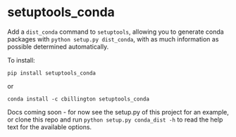 # setuptools_conda
<!-- 
[![Build Status](https://travis-ci.com/chrisjbillington/zprocess.svg?branch=master)](https://travis-ci.com/chrisjbillington/zprocess)

[![codecov](https://codecov.io/gh/chrisjbillington/zprocess/branch/master/graph/badge.svg)](https://codecov.io/gh/chrisjbillington/zprocess)-->

Add a `dist_conda` command to `setuptools`, allowing you to generate conda packages with
`python setup.py dist_conda`, with as much information as possible determined
automatically.

To install:

    pip install setuptools_conda

or

    conda install -c cbillington setuptools_conda

Docs coming soon - for now see the setup.py of this project for an example, or clone
this repo and run `python setup.py conda_dist -h` to read the help text for the
available options.